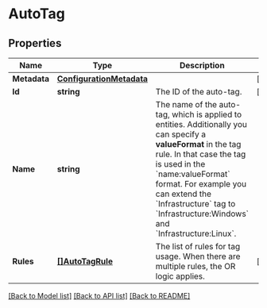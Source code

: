 # AutoTag

## Properties

Name | Type | Description | Notes
------------ | ------------- | ------------- | -------------
**Metadata** | [**ConfigurationMetadata**](ConfigurationMetadata.md) |  | [optional] 
**Id** | **string** | The ID of the auto-tag. | [optional] 
**Name** | **string** | The name of the auto-tag, which is applied to entities.   Additionally you can specify a **valueFormat** in the tag rule. In that case the tag is used in the &#x60;name:valueFormat&#x60; format.   For example you can extend the &#x60;Infrastructure&#x60; tag to &#x60;Infrastructure:Windows&#x60; and &#x60;Infrastructure:Linux&#x60;. | 
**Rules** | [**[]AutoTagRule**](AutoTagRule.md) | The list of rules for tag usage.   When there are multiple rules, the OR logic applies. | [optional] 

[[Back to Model list]](../README.md#documentation-for-models) [[Back to API list]](../README.md#documentation-for-api-endpoints) [[Back to README]](../README.md)



